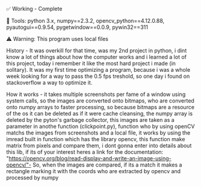 ✅ Working - Complete

🔨 Tools: python 3.x, numpy==2.3.2, opencv_python==4.12.0.88, pyautogui==0.9.54, pygetwindow==0.0.9, pywin32==311

⚠️ Warning: This program uses local files

History -  It was overkill for that time, was my 2nd project in python, i dint know a lot of things about how the computer works and i learned a lot of this project, today i remember it like the most hard project i made (in solitary).
It was my first time optimizing a program, because i was a whole week looking for a way to pass the 0.5 fps treshold, so one day i found on stackoverflow a way to optimize it.

How it works - it takes multiple screenshots per fame of a window using system calls, so the images are converted onto bitmaps, who are converted onto numpy arrays to faster processing, so because bitmaps are
a resource of the os it can be deleted as if it were cache cleansing, the numpy array is deleted by the pyton's garbage collector, this images are taken as a parameter in anothe function (clickpoint.py), 
function who by using openCV matchs the images from screenshots and a local file, it works by using the imread built in function which has the library opencv, this function make matrix from pixels and 
compare them, i dont gonna enter into details about this lib, if its of your interest heres a link for the documentation: "https://opencv.org/blog/read-display-and-write-an-image-using-opencv/"- So, 
when the images are compared, if its a match it makes a rectangle marking it with the coords who are extracted by opencv and processed by numpy

